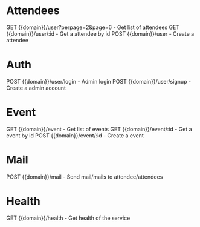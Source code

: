 # Attendees

GET {{domain}}/user?perpage=2&page=6 - Get list of attendees
GET {{domain}}/user/:id - Get a attendee by id
POST {{domain}}/user - Create a attendee

# Auth

POST {{domain}}/user/login - Admin login
POST {{domain}}/user/signup - Create a admin account

# Event

GET {{domain}}/event - Get list of events
GET {{domain}}/event/:id - Get a event by id
POST {{domain}}/event/:id - Create a event

# Mail

POST {{domain}}/mail - Send mail/mails to attendee/attendees

# Health

GET {{domain}}/health - Get health of the service
